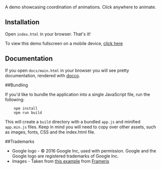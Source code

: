 A demo showcasing coordination of animations. Click anywhere to animate.

## Installation

Open `index.html` in your browser. That's it!

To view this demo fullscreen on a mobile device, [click here](http://samsarajs.org/demos/GoogleNow/index.html)

## Documentation

If you open `docs/main.html` in your browser you will see pretty documentation, rendered with [docco](https://jashkenas.github.io/docco/).

##Bundling

If you'd like to bundle the application into a single JavaScript file, run the following:
 
```
	npm install
	npm run build
```

This will create a `build` directory with a bundled `app.js` and minified `app.min.js` files. Keep in mind
you will need to copy over other assets, such as images, fonts, CSS and the index.html file.

##Trademarks

- Google logo - © 2016 Google Inc, used with permission. Google and the Google logo are registered trademarks of Google Inc.
- Images - Taken from [this example](http://framerjs.com/examples/preview/#google-now-overview.framer) from [Framerjs](http://framerjs.com/)
